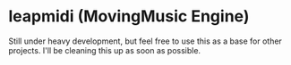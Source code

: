 leapmidi (MovingMusic Engine)
========

Still under heavy development, but feel free to use this as a base for other projects.  I'll be cleaning this up as soon as possible.
